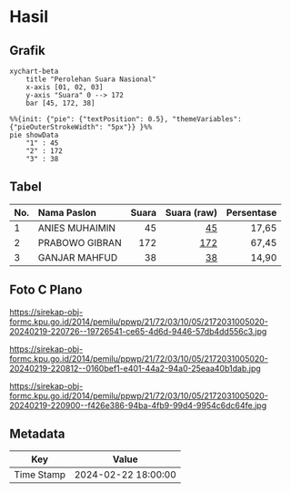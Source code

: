# Hasil

## Grafik

```mermaid
xychart-beta
    title "Perolehan Suara Nasional"
    x-axis [01, 02, 03]
    y-axis "Suara" 0 --> 172
    bar [45, 172, 38]
```

```mermaid
%%{init: {"pie": {"textPosition": 0.5}, "themeVariables": {"pieOuterStrokeWidth": "5px"}} }%%
pie showData
    "1" : 45
    "2" : 172
    "3" : 38
```

## Tabel

| No. | Nama Paslon    | Suara | Suara (raw) | Persentase |
|:--- |:-------------- | -----:| -----------:| ----------:|
| 1   | ANIES MUHAIMIN | 45    | [45][p-1]   | 17,65      |
| 2   | PRABOWO GIBRAN | 172   | [172][p-2]  | 67,45      |
| 3   | GANJAR MAHFUD  | 38    | [38][p-3]   | 14,90      |


[p-1]: https://github.com/gigit-pemilu/pemilu-2024/blob/main/pilpres/hitung-suara/sub/21-kepulauan-riau/sub/72-kota-tanjung-pinang/sub/03-tanjung-pinang-kota/sub/1005-kampung-bugis/sub/020-tps/sub/paslon-1.txt
[p-2]: https://github.com/gigit-pemilu/pemilu-2024/blob/main/pilpres/hitung-suara/sub/21-kepulauan-riau/sub/72-kota-tanjung-pinang/sub/03-tanjung-pinang-kota/sub/1005-kampung-bugis/sub/020-tps/sub/paslon-2.txt
[p-3]: https://github.com/gigit-pemilu/pemilu-2024/blob/main/pilpres/hitung-suara/sub/21-kepulauan-riau/sub/72-kota-tanjung-pinang/sub/03-tanjung-pinang-kota/sub/1005-kampung-bugis/sub/020-tps/sub/paslon-3.txt

## Foto C Plano

https://sirekap-obj-formc.kpu.go.id/2014/pemilu/ppwp/21/72/03/10/05/2172031005020-20240219-220726--19726541-ce65-4d6d-9446-57db4dd556c3.jpg

https://sirekap-obj-formc.kpu.go.id/2014/pemilu/ppwp/21/72/03/10/05/2172031005020-20240219-220812--0160bef1-e401-44a2-94a0-25eaa40b1dab.jpg

https://sirekap-obj-formc.kpu.go.id/2014/pemilu/ppwp/21/72/03/10/05/2172031005020-20240219-220900--f426e386-94ba-4fb9-99d4-9954c6dc64fe.jpg


## Metadata

| Key        | Value               |
| ---------- | ------------------- |
| Time Stamp | 2024-02-22 18:00:00 |




